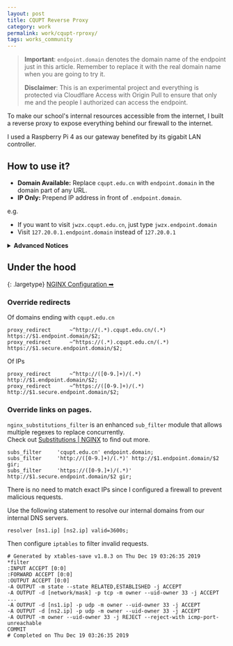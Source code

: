 ```yaml
---
layout: post
title: CQUPT Reverse Proxy
category: work
permalink: work/cqupt-rproxy/
tags: works_community
---
```


> **Important**: `endpoint.domain` denotes the domain name of the endpoint just in this article. Remember to replace it with the real domain name when you are going to try it.  
>  
> **Disclaimer**: This is an experimental project and everything is protected via Cloudflare Access with Origin Pull to ensure that only me and the people I authorized can access the endpoint.

To make our school's internal resources accessible from the internet, I built a reverse proxy to expose everything behind our firewall to the internet.

I used a Raspberry Pi 4 as our gateway benefited by its gigabit LAN controller.

## How to use it?
- **Domain Available:** Replace `cqupt.edu.cn` with `endpoint.domain` in the domain part of any URL.
- **IP Only:** Prepend IP address in front of `.endpoint.domain`.

e.g.
- If you want to visit `jwzx.cqupt.edu.cn`, just type `jwzx.endpoint.domain`
- Visit `127.20.0.1.endpoint.domain` instead of `127.20.0.1`

<details>
  <summary><b>Advanced Notices</b></summary>
  <ol>
    <li>Some destination server requires an TLS connection, and <code>.secure.endpoint.domain</code> is aimed to do that. Otherwise, <code>*.endpoint.domain</code> will initiate a plain HTTP request to the destination.</li>
    <li>Considering there will be many direct IP forwards, and there is no need to acquire a certificate for them. Thus, any domain access like <code>jwzx.endpoint.domain</code> is provided with a valid wildcard certificate, while IP accesses are not.</li>
    <li>Destinations with unusual port(other than 80 and 443) are not supported and its link will not be overridden.</li>
  </ol>
</details>


## Under the hood

{: .largetype}
[NGINX Configuration &#x27A1;&#xfe0e;](https://colab.ifengge.cn/snippets/22)

### Override redirects
Of domains ending with `cqupt.edu.cn`
```nginx
proxy_redirect 		~^http://(.*).cqupt.edu.cn/(.*) https://$1.endpoint.domain/$2;
proxy_redirect		~^https://(.*).cqupt.edu.cn/(.*) https://$1.secure.endpoint.domain/$2;
```

Of IPs
```nginx
proxy_redirect		~^http://([0-9.]+)/(.*) http://$1.endpoint.domain/$2;
proxy_redirect		~^https://([0-9.]+)/(.*) http://$1.secure.endpoint.domain/$2;
```

### Override links on pages.  

`nginx_substitutions_filter` is an enhanced `sub_filter` module that allows multiple regexes to replace concurrently.  
Check out [Substitutions | NGINX](https://www.nginx.com/resources/wiki/modules/substitutions/) to find out more.

```nginx
subs_filter		'cqupt.edu.cn' endpoint.domain;
subs_filter		'http://([0-9.]+)/(.*)' http://$1.endpoint.domain/$2 gir;
subs_filter		'https://([0-9.]+)/(.*)' http://$1.secure.endpoint.domain/$2 gir;
```
There is no need to match exact IPs since I configured a firewall to prevent malicious requests.

Use the following statement to resolve our internal domains from our internal DNS servers.
```nginx
resolver [ns1.ip] [ns2.ip] valid=3600s;
```

Then configure `iptables` to filter invalid requests.  
```iptables
# Generated by xtables-save v1.8.3 on Thu Dec 19 03:26:35 2019
*filter
:INPUT ACCEPT [0:0]
:FORWARD ACCEPT [0:0]
:OUTPUT ACCEPT [0:0]
-A OUTPUT -m state --state RELATED,ESTABLISHED -j ACCEPT
-A OUTPUT -d [network/mask] -p tcp -m owner --uid-owner 33 -j ACCEPT
...
-A OUTPUT -d [ns1.ip] -p udp -m owner --uid-owner 33 -j ACCEPT
-A OUTPUT -d [ns2.ip] -p udp -m owner --uid-owner 33 -j ACCEPT
-A OUTPUT -m owner --uid-owner 33 -j REJECT --reject-with icmp-port-unreachable
COMMIT
# Completed on Thu Dec 19 03:26:35 2019
```
